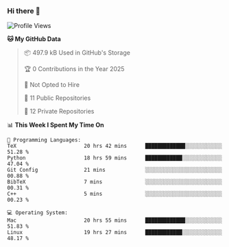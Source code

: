 ### Hi there 👋

<!--
**huayuan4396/huayuan4396** is a ✨ _special_ ✨ repository because its `README.md` (this file) appears on your GitHub profile.

Here are some ideas to get you started:

- 🔭 I’m currently working on ...
- 🌱 I’m currently learning ...
- 👯 I’m looking to collaborate on ...
- 🤔 I’m looking for help with ...
- 💬 Ask me about ...
- 📫 How to reach me: ...
- 😄 Pronouns: ...
- ⚡ Fun fact: ...
-->

<!--START_SECTION:waka-->
![Profile Views](http://img.shields.io/badge/Profile%20Views-0-blue)

**🐱 My GitHub Data** 

> 📦 497.9 kB Used in GitHub's Storage 
 > 
> 🏆 0 Contributions in the Year 2025
 > 
> 🚫 Not Opted to Hire
 > 
> 📜 11 Public Repositories 
 > 
> 🔑 12 Private Repositories 
 > 
📊 **This Week I Spent My Time On** 

```text
💬 Programming Languages: 
TeX                      20 hrs 42 mins      █████████████░░░░░░░░░░░░   51.28 % 
Python                   18 hrs 59 mins      ████████████░░░░░░░░░░░░░   47.04 % 
Git Config               21 mins             ░░░░░░░░░░░░░░░░░░░░░░░░░   00.88 % 
BibTeX                   7 mins              ░░░░░░░░░░░░░░░░░░░░░░░░░   00.31 % 
C++                      5 mins              ░░░░░░░░░░░░░░░░░░░░░░░░░   00.23 % 

💻 Operating System: 
Mac                      20 hrs 55 mins      █████████████░░░░░░░░░░░░   51.83 % 
Linux                    19 hrs 27 mins      ████████████░░░░░░░░░░░░░   48.17 % 
```


<!--END_SECTION:waka-->
